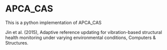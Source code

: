 # APCA_CAS

This is a python implementation of APCA_CAS

Jin et al. (2015), Adaptive reference updating for vibration-based
structural health monitoring under varying environmental conditions,
Computers & Structures.

